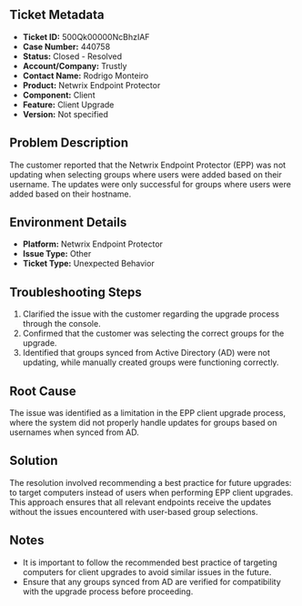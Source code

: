 ## Ticket Metadata
- **Ticket ID:** 500Qk00000NcBhzIAF
- **Case Number:** 440758
- **Status:** Closed - Resolved
- **Account/Company:** Trustly
- **Contact Name:** Rodrigo Monteiro
- **Product:** Netwrix Endpoint Protector
- **Component:** Client
- **Feature:** Client Upgrade
- **Version:** Not specified

## Problem Description
The customer reported that the Netwrix Endpoint Protector (EPP) was not updating when selecting groups where users were added based on their username. The updates were only successful for groups where users were added based on their hostname.

## Environment Details
- **Platform:** Netwrix Endpoint Protector
- **Issue Type:** Other
- **Ticket Type:** Unexpected Behavior

## Troubleshooting Steps
1. Clarified the issue with the customer regarding the upgrade process through the console.
2. Confirmed that the customer was selecting the correct groups for the upgrade.
3. Identified that groups synced from Active Directory (AD) were not updating, while manually created groups were functioning correctly.

## Root Cause
The issue was identified as a limitation in the EPP client upgrade process, where the system did not properly handle updates for groups based on usernames when synced from AD.

## Solution
The resolution involved recommending a best practice for future upgrades: to target computers instead of users when performing EPP client upgrades. This approach ensures that all relevant endpoints receive the updates without the issues encountered with user-based group selections.

## Notes
- It is important to follow the recommended best practice of targeting computers for client upgrades to avoid similar issues in the future.
- Ensure that any groups synced from AD are verified for compatibility with the upgrade process before proceeding.